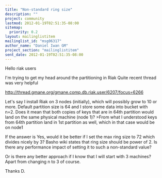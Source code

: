```yaml
---
title: "Non-standard ring size"
description: ""
project: community
lastmod: 2012-01-19T02:51:35-08:00
sitemap:
  priority: 0.2
layout: mailinglistitem
mailinglist_id: "msg06317"
author_name: "Daniel Iwan GM"
project_section: "mailinglistitem"
sent_date: 2012-01-19T02:51:35-08:00
---
```



Hello riak users

I'm trying to get my head around the partitioning in Riak
Quite recent thread was very helpful

http://thread.gmane.org/gmane.comp.db.riak.user/6207/focus=6266

Let's say I install Riak on 3 nodes (initially), which will possibly
grow to 10 or more.
Default partition size is 64 and I store some data into bucket with n=2.
Does it mean that both copies of keys that are in 64th partition would
land on the same physical machine (node 1)?
&gt;From what I understood keys from 64th partition land in 1st partition
as well, which in that case would be on node1

If the answer is Yes, would it be better if I set the max ring size to
72 which divides nicely by 3?
Basho wiki states that ring size should be power of 2.
Is there any performance impact of setting it to such a non-standard value?

Or is there any better approach if I know that I will start with 3 machines?
Apart from changing n to 3 of course.

Thanks
D.

